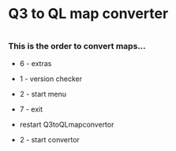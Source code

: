 # Q3 to QL map converter
#
### This is the order to convert maps...

* 6 - extras

* 1 - version checker

* 2 - start menu

* 7 - exit

* restart Q3toQLmapconvertor

* 2 - start convertor
